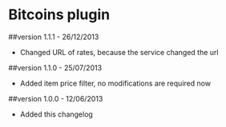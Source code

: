 Bitcoins plugin
===============

##version 1.1.1 - 26/12/2013

* Changed URL of rates, because the service changed the url

##version 1.1.0 - 25/07/2013

* Added item price filter, no modifications are required now

##version 1.0.0 - 12/06/2013

* Added this changelog